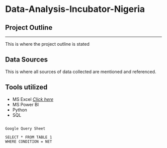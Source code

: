 # Data-Analysis-Incubator-Nigeria

## Project Outline
---
This is where the project outline is stated

## Data Sources
This is where all sources of data collected are mentioned and referenced.

## Tools utilized
- MS Excel *[Click here](https://www.microsoft.com)*
- MS Power BI
- Python
- SQL

```

Google Query Sheet

SELECT * FROM TABLE 1
WHERE CONDITION = NET

```
